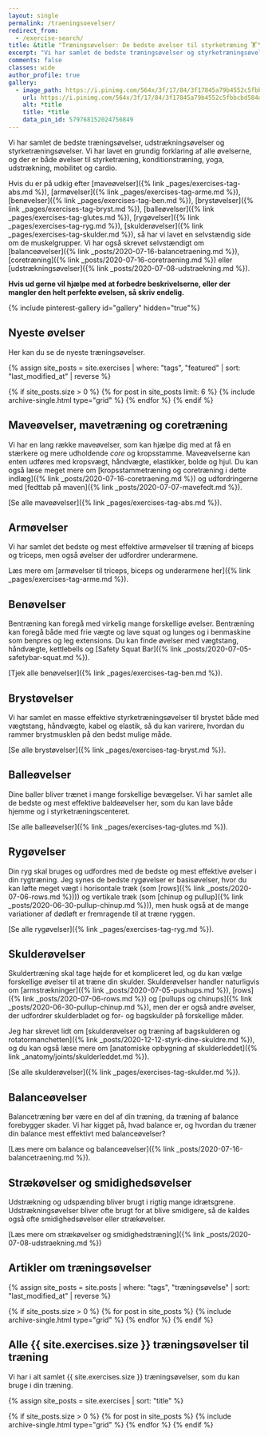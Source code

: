 ```yaml
---
layout: single
permalink: /traeningsoevelser/
redirect_from:
  - /exercise-search/
title: &title "Træningsøvelser: De bedste øvelser til styrketræning 🏋"
excerpt: "Vi har samlet de bedste træningsøvelser og styrketræningsøvelser. Vi har lavet en grundig forklaring af alle øvelserne, og der er både øvelser til styrketræning, konditionstræning, yoga, udstrækning, mobilitet og cardio."
comments: false
classes: wide
author_profile: true
gallery:
  - image_path: https://i.pinimg.com/564x/3f/17/84/3f17845a79b4552c5fbbcbd584d1c36a.jpg
    url: https://i.pinimg.com/564x/3f/17/84/3f17845a79b4552c5fbbcbd584d1c36a.jpg
    alt: *title
    title: *title
    data_pin_id: 579768152024756849
---
```


Vi har samlet de bedste træningsøvelser, udstrækningsøvelser og styrketræningsøvelser. Vi har lavet en grundig forklaring af alle øvelserne, og der er både øvelser til styrketræning, konditionstræning, yoga, udstrækning, mobilitet og cardio.

Hvis du er på udkig efter [maveøvelser]({% link _pages/exercises-tag-abs.md %}), [armøvelser]({% link _pages/exercises-tag-arme.md %}), [benøvelser]({% link _pages/exercises-tag-ben.md %}), [brystøvelser]({% link _pages/exercises-tag-bryst.md %}), [balleøvelser]({% link _pages/exercises-tag-glutes.md %}), [rygøvelser]({% link _pages/exercises-tag-ryg.md %}), [skulderøvelser]({% link _pages/exercises-tag-skulder.md %}), så har vi lavet en selvstændig side om de muskelgrupper. Vi har også skrevet selvstændigt om [balanceøvelser]({% link _posts/2020-07-16-balancetraening.md %}), [coretræning]({% link _posts/2020-07-16-coretraening.md %}) eller [udstrækningsøvelser]({% link _posts/2020-07-08-udstraekning.md %}).

**Hvis ud gerne vil hjælpe med at forbedre beskrivelserne, eller der mangler den helt perfekte øvelsen, så skriv endelig.**

{% include pinterest-gallery id="gallery" hidden="true"%}

## Nyeste øvelser

Her kan du se de nyeste træningsøvelser.

<div class="feature__wrapper">

{% assign site_posts = site.exercises | where: "tags", "featured" | sort: "last_modified_at" | reverse %}

{% if site_posts.size > 0 %}
  {% for post in site_posts limit: 6 %}
    {% include archive-single.html type="grid" %}
  {% endfor %}
{% endif %}

</div>


## Maveøvelser, mavetræning og coretræning

Vi har en lang række maveøvelser, som kan hjælpe dig med at få en stærkere og mere udholdende _core_ og kropsstamme. Maveøvelserne kan enten udføres med kropsvægt, håndvægte, elastikker, bolde og hjul. Du kan også læse meget mere om [kropsstammetræning og coretræning i dette indlæg]({% link _posts/2020-07-16-coretraening.md %}) og udfordringerne med [fedttab på maven]({% link _posts/2020-07-07-mavefedt.md %}).

[Se alle maveøvelser]({% link _pages/exercises-tag-abs.md %}).

## Armøvelser

Vi har samlet det bedste og mest effektive armøvelser til træning af biceps og triceps, men også øvelser der udfordrer underarmene.

Læs mere om [armøvelser til triceps, biceps og underarmene her]({% link _pages/exercises-tag-arme.md %}).

## Benøvelser

Bentræning kan foregå med virkelig mange forskellige øvelser. Bentræning kan foregå både med frie vægte og lave squat og lunges og i benmaskine som benpres og leg extensions. Du kan finde øvelser med vægtstang, håndvægte, kettlebells og [Safety Squat Bar]({% link _posts/2020-07-05-safetybar-squat.md %}).

[Tjek alle benøvelser]({% link _pages/exercises-tag-ben.md %}).

## Brystøvelser

Vi har samlet en masse effektive styrketræningsøvelser til brystet både med vægtstang, håndvægte, kabel og elastik, så du kan varirere, hvordan du rammer brystmusklen på den bedst mulige måde.

[Se alle brystøvelser]({% link _pages/exercises-tag-bryst.md %}).

## Balleøvelser

Dine baller bliver trænet i mange forskellige bevægelser. Vi har samlet alle de bedste og mest effektive baldeøvelser her, som du kan lave både hjemme og i styrketræningscenteret. 

[Se alle balleøvelser]({% link _pages/exercises-tag-glutes.md %}).

## Rygøvelser

Din ryg skal bruges og udfordres med de bedste og mest effektive øvelser i din rygtræning. Jeg synes de bedste rygøvelser er basisøvelser, hvor du kan løfte meget vægt i horisontale træk (som [rows]({% link _posts/2020-07-06-rows.md %}))) og vertikale træk (som [chinup og pullup]({% link _posts/2020-06-30-pullup-chinup.md %})), men husk også at de mange variationer af dødløft er fremragende til at træne ryggen.

[Se alle rygøvelser]({% link _pages/exercises-tag-ryg.md %}).

## Skulderøvelser

Skuldertræning skal tage højde for et kompliceret led, og du kan vælge forskellige øvelser til at træne din skulder. Skulderøvelser handler naturligvis om [armstrækninger]({% link _posts/2020-07-05-pushups.md %}), [rows]({% link _posts/2020-07-06-rows.md %}) og [pullups og chinups]({% link _posts/2020-06-30-pullup-chinup.md %}), men der er også andre øvelser, der udfordrer skulderbladet og for- og bagskulder på forskellige måder.

Jeg har skrevet lidt om [skulderøvelser og træning af bagskulderen og rotatormanchetten]({% link _posts/2020-12-12-styrk-dine-skuldre.md %}), og du kan også læse mere om [anatomiske opbygning af skulderleddet]({% link _anatomy/joints/skulderleddet.md %}).

[Se alle skulderøvelser]({% link _pages/exercises-tag-skulder.md %}).

## Balanceøvelser

Balancetræning bør være en del af din træning, da træning af balance forebygger skader. Vi har kigget på, hvad balance er, og hvordan du træner din balance mest effektivt med balanceøvelser?

[Læs mere om balance og balanceøvelser]({% link _posts/2020-07-16-balancetraening.md %}).

## Strækøvelser og smidighedsøvelser

Udstrækning og udspænding bliver brugt i rigtig mange idrætsgrene. Udstrækningsøvelser bliver ofte brugt for at blive smidigere, så de kaldes også ofte smidighedsøvelser eller strækøvelser.

[Læs mere om strækøvelser og smidighedstræning]({% link _posts/2020-07-08-udstraekning.md %})

## Artikler om træningsøvelser

<div class="feature__wrapper">

{% assign site_posts = site.posts | where: "tags", "træningsøvelse" | sort: "last_modified_at" | reverse %}

{% if site_posts.size > 0 %}
  {% for post in site_posts %}
    {% include archive-single.html type="grid" %}
  {% endfor %}
{% endif %}

</div>

## Alle {{ site.exercises.size }} træningsøvelser til træning

Vi har i alt samlet {{ site.exercises.size }} træningsøvelser, som du kan bruge i din træning.

<div class="feature__wrapper">

{% assign site_posts = site.exercises | sort: "title" %}

{% if site_posts.size > 0 %}
  {% for post in site_posts %}
    {% include archive-single.html type="grid" %}
  {% endfor %}
{% endif %}

</div>
